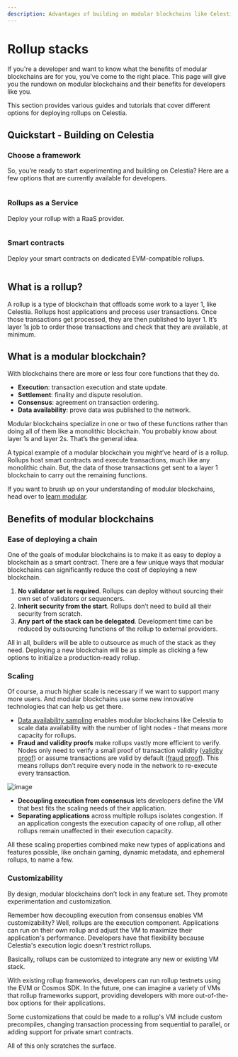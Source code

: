 ```yaml
---
description: Advantages of building on modular blockchains like Celestia.
---
```


# Rollup stacks

If you're a developer and want to know what the benefits of modular blockchains
are for you, you’ve come to the right place. This page will give you the rundown on modular
blockchains and their benefits for developers like you.

This section provides various guides and tutorials that cover different
options for deploying rollups on Celestia.

## Quickstart - Building on Celestia

### Choose a framework

<!-- markdownlint-disable MD033 -->
<script setup>
import UrlImageButton from '../.vitepress/components/UrlImageButton.vue';
</script>

So, you’re ready to start experimenting and building on Celestia?
Here are a few options that are currently available for developers.

<div style="display: flex; flex-wrap: wrap; justify-content: center; align-items: center; grid-template-columns: repeat(auto-fill, minmax(150px, 1fr)); gap: 20px;">
  <UrlImageButton url="/how-to-guides/intro-to-op-stack" imageSrc="/build/opstack.webp" text="OP Stack" notes="EVM" target="_self" alt="OP Stack logo" aria-label="OP Stack"/>
  <UrlImageButton url="/how-to-guides/arbitrum-integration" imageSrc="/build/arbitrum.webp" text="Arbitrum Orbit" notes="EVM" target="_self" alt="Arbitrum logo" aria-label="Arbitrum"/>
  <UrlImageButton url="https://github.com/Sovereign-Labs/sovereign-sdk/tree/stable/examples/demo-rollup#demo-rollup" imageSrc="/build/sovereign.webp" text="Sovereign SDK" notes="Sovereign" alt="Sovereign logo" aria-label="Sovereign"/>
  <UrlImageButton url="https://docs.dymension.xyz/" imageSrc="/build/dymension.webp" text="Dymension" alt="Dymension logo" aria-label="Dymension"/>
  <UrlImageButton url="https://docs.stf.xyz" imageSrc="/build/stackr.webp" text="Stackr" alt="Stackr logo" aria-label="Stackr"/>
  <UrlImageButton url="https://rollkit.dev" imageSrc="/build/rollkit.webp" text="Rollkit" notes="Sovereign" alt="Rollkit logo" aria-label="Rollkit"/>
</div>

### Rollups as a Service

Deploy your rollup with a RaaS provider.

<div style="display: flex; flex-wrap: wrap; justify-content: center; align-items: center; grid-template-columns: repeat(auto-fill, minmax(150px, 1fr)); gap: 20px;">
  <UrlImageButton url="https://altlayer.io/raas/" imageSrc="/build/altlayer.webp" text="AltLayer" notes="Orbit, OP Stack" alt="AltLayer logo" aria-label="AltLayer"/>
  <UrlImageButton url="https://www.astria.org/" imageSrc="/build/astria.webp" text="Astria" alt="Astria logo" aria-label="Astria"/>
  <UrlImageButton url="https://www.caldera.xyz/" imageSrc="/build/caldera.webp" text="Caldera" notes="Orbit, OP Stack" alt="Caldera logo" aria-label="Caldera"/>
  <UrlImageButton url="https://conduit.xyz/" imageSrc="/build/conduit.webp" text="Conduit" notes="Orbit, OP Stack" alt="Conduit logo" aria-label="Conduit"/>
  <!-- <UrlImageButton url="https://gateway.fm/" imageSrc="/build/gateway.webp" text="Gateway" notes="Polygon CDK" alt="Gateway logo" aria-label="Gateway"/> -->
  <UrlImageButton url="https://www.gelato.network/" imageSrc="/build/gelato.webp" text="Gelato" notes="Orbit, OP Stack" alt="Gelato logo" aria-label="Gelato"/>
  <UrlImageButton url="https://www.karnot.xyz/" imageSrc="/build/karnot.webp" text="Karnot" notes="Starknet" alt="Karnot logo" aria-label="Karnot"/>
  <!-- <UrlImageButton url="https://lumoz.org/" imageSrc="/build/lumoz.webp" text="Lumoz" notes="Polygon CDK" alt="Lumoz logo" aria-label="Lumoz"/> -->
  <!-- <UrlImageButton url="https://snapchain.dev/" imageSrc="/build/snapchain.webp" text="Snapchain" notes="Polygon CDK" alt="Snapchain logo" aria-label="Snapchain"/> -->
  <UrlImageButton url="https://docs.vistara.dev/" imageSrc="/build/vistara.webp" text="Vistara" alt="Vistara logo" aria-label="Vistara"/>
  <UrlImageButton url="https://www.zeeve.io/" imageSrc="/build/zeeve.webp" text="Zeeve" notes="Orbit, OP Stack" alt="Zeeve logo" aria-label="Zeeve"/>
</div>

### Smart contracts

Deploy your smart contracts on dedicated EVM-compatible rollups.

<div style="display: flex; flex-wrap: wrap; justify-content: center; align-items: center; grid-template-columns: repeat(auto-fill, minmax(150px, 1fr)); gap: 20px;">
  <UrlImageButton url="https://bubstestnet.com/" imageSrc="/build/caldera.webp" text="Bubs testnet" notes="OP Stack" alt="Caldera logo" aria-label="Caldera Bubs testnet"/>
  <UrlImageButton url="https://raas.gelato.network/rollups/details/public/opcelestia-raspberry" imageSrc="/build/gelato.webp" text="Raspberry testnet" notes="OP Stack" alt="Gelato logo" aria-label="Gelato Raspberry testnet"/>
</div>

## What is a rollup?

A rollup is a type of blockchain that offloads some work to a layer 1, like
Celestia. Rollups host applications and process user transactions. Once
those transactions get processed, they are then published to layer 1.
It’s layer 1s job to order those transactions and check that they are
available, at minimum.

## What is a modular blockchain?

With blockchains there are more or less four core functions that they do.

- **Execution**: transaction execution and state update.
- **Settlement**: finality and dispute resolution.
- **Consensus**: agreement on transaction ordering.
- **Data availability**: prove data was published to the network.

Modular blockchains specialize in one or two of these functions rather
than doing all of them like a monolithic blockchain. You probably know
about layer 1s and layer 2s. That’s the general idea.

A typical example of a modular blockchain you might’ve heard of is a
rollup. Rollups host smart contracts and execute transactions, much like
any monolithic chain. But, the data of those transactions get sent to a
layer 1 blockchain to carry out the remaining functions.

If you want to brush up on your understanding of modular blockchains,
head over to [learn modular](https://celestia.org/learn/).

## Benefits of modular blockchains

### Ease of deploying a chain

One of the goals of modular blockchains is to make it as easy to deploy
a blockchain as a smart contract. There are a few unique ways that
modular blockchains can significantly reduce the cost of deploying a
new blockchain.

1. **No validator set is required**. Rollups can deploy without sourcing
   their own set of validators or sequencers.
2. **Inherit security from the start**. Rollups don’t need to build all
   their security from scratch.
3. **Any part of the stack can be delegated**. Development time can be
   reduced by outsourcing functions of the rollup to external providers.

All in all, builders will be able to outsource as much of the stack as
they need. Deploying a new blockchain will be as simple as clicking a
few options to initialize a production-ready rollup.

### Scaling

Of course, a much higher scale is necessary if we want to support
many more users. And modular blockchains use some new innovative
technologies that can help us get there.

- [Data availability sampling](https://celestia.org/glossary/data-availability-sampling/)
  enables modular blockchains like Celestia to scale data availability with the
  number of light nodes - that means more capacity for rollups.
- **Fraud and validity proofs** make rollups vastly more efficient
  to verify. Nodes only need to verify a small proof of transaction
  validity ([validity proof](https://celestia.org/glossary/validity-proof/))
  or assume transactions are valid by default
  ([fraud proof](https://celestia.org/glossary/state-transition-fraud-proof/)).
  This means rollups don’t require every node in the network to re-execute
  every transaction.

![image](/img/da-and-validity.png)

- **Decoupling execution from consensus** lets developers define the VM
  that best fits the scaling needs of their application.
- **Separating applications** across multiple rollups isolates congestion.
  If an application congests the execution capacity of one rollup, all
  other rollups remain unaffected in their execution capacity.

All these scaling properties combined make new types of applications
and features possible, like onchain gaming, dynamic metadata, and
ephemeral rollups, to name a few.

### Customizability

By design, modular blockchains don’t lock in any feature set.
They promote experimentation and customization.

Remember how decoupling execution from consensus enables VM
customizability? Well, rollups are the execution component. Applications
can run on their own rollup and adjust the VM to maximize their
application's performance. Developers have that flexibility because
Celestia's execution logic doesn't restrict rollups.

Basically, rollups can be customized to integrate any new or existing
VM stack.

With existing rollup frameworks, developers can run rollup testnets
using the EVM or Cosmos SDK. In the future, one can imagine a variety
of VMs that rollup frameworks support, providing developers with more
out-of-the-box options for their applications.

Some customizations that could be made to a rollup's VM include
custom precompiles, changing transaction processing from sequential
to parallel, or adding support for private smart contracts.

All of this only scratches the surface.
